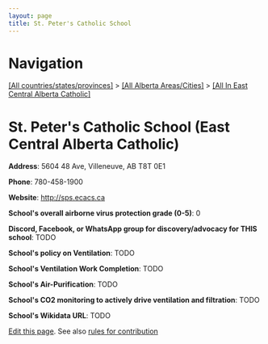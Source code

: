 ```yaml
---
layout: page
title: St. Peter's Catholic School
---
```

# Navigation

[[All countries/states/provinces]](../../..) > [[All Alberta Areas/Cities]](../..) > [[All In East Central Alberta Catholic]](..)

# St. Peter's Catholic School (East Central Alberta Catholic)

**Address**: 5604 48 Ave, Villeneuve, AB T8T 0E1

**Phone**: 780-458-1900

**Website**: <http://sps.ecacs.ca>

**School's overall airborne virus protection grade (0-5)**: 0

**Discord, Facebook, or WhatsApp group for discovery/advocacy for THIS school**: TODO

**School's policy on Ventilation**: TODO

**School's Ventilation Work Completion**: TODO

**School's Air-Purification**: TODO

**School's CO2 monitoring to actively drive ventilation and filtration**: TODO

**School's Wikidata URL**: TODO


[Edit this page](https://github.com/ventilate-schools/AB/edit/main/./East_Central_Alberta_Catholic/St._Peter's_Catholic_School.md). See also [rules for contribution](../../../contribution-rules/)